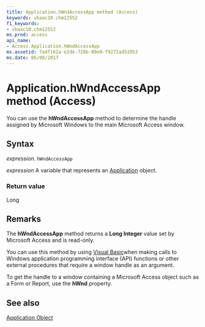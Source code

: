 ```yaml
---
title: Application.hWndAccessApp method (Access)
keywords: vbaac10.chm12552
f1_keywords:
- vbaac10.chm12552
ms.prod: access
api_name:
- Access.Application.hWndAccessApp
ms.assetid: 7a4f162a-e2de-728b-09e0-f9272ad52053
ms.date: 06/08/2017
---
```



# Application.hWndAccessApp method (Access)

You can use the  **hWndAccessApp** method to determine the handle assigned by Microsoft Windows to the main Microsoft Access window.


## Syntax

_expression_. `hWndAccessApp`

_expression_ A variable that represents an [Application](Access.Application.md) object.


### Return value

Long


## Remarks

The  **hWndAccessApp** method returns a **Long Integer** value set by Microsoft Access and is read-only.

You can use this method by using [Visual Basic](../access/Concepts/Settings/set-properties-by-using-visual-basic.md)when making calls to Windows application programming interface (API) functions or other external procedures that require a window handle as an argument.

To get the handle to a window containing a Microsoft Access object such as a Form or Report, use the  **hWnd** property.


## See also


[Application Object](Access.Application.md)

